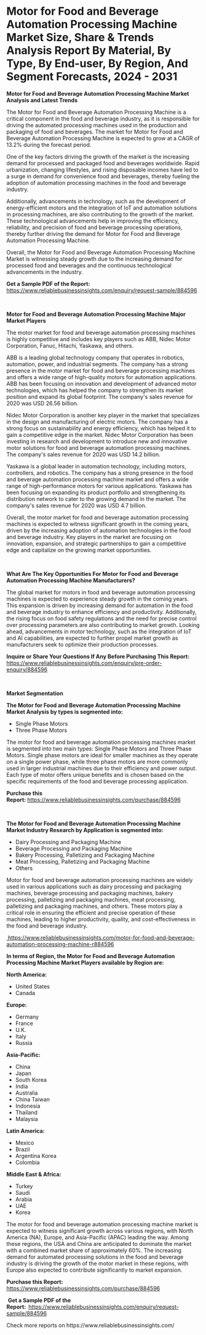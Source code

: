 <p><h1>Motor for Food and Beverage Automation Processing Machine Market Size, Share & Trends Analysis Report By Material, By Type, By End-user, By Region, And Segment Forecasts, 2024 - 2031</h1></p><p><strong>Motor for Food and Beverage Automation Processing Machine Market Analysis and Latest Trends</strong></p>
<p><p>The Motor for Food and Beverage Automation Processing Machine is a critical component in the food and beverage industry, as it is responsible for driving the automated processing machines used in the production and packaging of food and beverages. The market for Motor for Food and Beverage Automation Processing Machine is expected to grow at a CAGR of 13.2% during the forecast period. </p><p>One of the key factors driving the growth of the market is the increasing demand for processed and packaged food and beverages worldwide. Rapid urbanization, changing lifestyles, and rising disposable incomes have led to a surge in demand for convenience food and beverages, thereby fueling the adoption of automation processing machines in the food and beverage industry. </p><p>Additionally, advancements in technology, such as the development of energy-efficient motors and the integration of IoT and automation solutions in processing machines, are also contributing to the growth of the market. These technological advancements help in improving the efficiency, reliability, and precision of food and beverage processing operations, thereby further driving the demand for Motor for Food and Beverage Automation Processing Machine.</p><p>Overall, the Motor for Food and Beverage Automation Processing Machine Market is witnessing steady growth due to the increasing demand for processed food and beverages and the continuous technological advancements in the industry.</p></p>
<p><strong>Get a Sample PDF of the Report:&nbsp;</strong> <a href="https://www.reliablebusinessinsights.com/enquiry/request-sample/884596">https://www.reliablebusinessinsights.com/enquiry/request-sample/884596</a></p>
<p>&nbsp;</p>
<p><strong>Motor for Food and Beverage Automation Processing Machine Major Market Players</strong></p>
<p><p>The motor market for food and beverage automation processing machines is highly competitive and includes key players such as ABB, Nidec Motor Corporation, Fanuc, Hitachi, Yaskawa, and others.</p><p>ABB is a leading global technology company that operates in robotics, automation, power, and industrial segments. The company has a strong presence in the motor market for food and beverage processing machines and offers a wide range of high-quality motors for automation applications. ABB has been focusing on innovation and development of advanced motor technologies, which has helped the company to strengthen its market position and expand its global footprint. The company's sales revenue for 2020 was USD 26.56 billion.</p><p>Nidec Motor Corporation is another key player in the market that specializes in the design and manufacturing of electric motors. The company has a strong focus on sustainability and energy efficiency, which has helped it to gain a competitive edge in the market. Nidec Motor Corporation has been investing in research and development to introduce new and innovative motor solutions for food and beverage automation processing machines. The company's sales revenue for 2020 was USD 14.2 billion.</p><p>Yaskawa is a global leader in automation technology, including motors, controllers, and robotics. The company has a strong presence in the food and beverage automation processing machine market and offers a wide range of high-performance motors for various applications. Yaskawa has been focusing on expanding its product portfolio and strengthening its distribution network to cater to the growing demand in the market. The company's sales revenue for 2020 was USD 4.7 billion.</p><p>Overall, the motor market for food and beverage automation processing machines is expected to witness significant growth in the coming years, driven by the increasing adoption of automation technologies in the food and beverage industry. Key players in the market are focusing on innovation, expansion, and strategic partnerships to gain a competitive edge and capitalize on the growing market opportunities.</p></p>
<p>&nbsp;</p>
<p><strong>What Are The Key Opportunities For Motor for Food and Beverage Automation Processing Machine Manufacturers?</strong></p>
<p><p>The global market for motors in food and beverage automation processing machines is expected to experience steady growth in the coming years. This expansion is driven by increasing demand for automation in the food and beverage industry to enhance efficiency and productivity. Additionally, the rising focus on food safety regulations and the need for precise control over processing parameters are also contributing to market growth. Looking ahead, advancements in motor technology, such as the integration of IoT and AI capabilities, are expected to further propel market growth as manufacturers seek to optimize their production processes.</p></p>
<p><strong>Inquire or Share Your Questions If Any Before Purchasing This Report:</strong> <a href="https://www.reliablebusinessinsights.com/enquiry/pre-order-enquiry/884596">https://www.reliablebusinessinsights.com/enquiry/pre-order-enquiry/884596</a></p>
<p>&nbsp;</p>
<p><strong>Market Segmentation</strong></p>
<p><strong>The Motor for Food and Beverage Automation Processing Machine Market Analysis by types is segmented into:</strong></p>
<p><ul><li>Single Phase Motors</li><li>Three Phase Motors</li></ul></p>
<p><p>The motor for food and beverage automation processing machines market is segmented into two main types: Single Phase Motors and Three Phase Motors. Single phase motors are ideal for smaller machines as they operate on a single power phase, while three phase motors are more commonly used in larger industrial machines due to their efficiency and power output. Each type of motor offers unique benefits and is chosen based on the specific requirements of the food and beverage processing application.</p></p>
<p><strong>Purchase this Report:&nbsp;</strong><a href="https://www.reliablebusinessinsights.com/purchase/884596">https://www.reliablebusinessinsights.com/purchase/884596</a></p>
<p>&nbsp;</p>
<p><strong>The Motor for Food and Beverage Automation Processing Machine Market Industry Research by Application is segmented into:</strong></p>
<p><ul><li>Dairy Processing and Packaging Machine</li><li>Beverage Processing and Packaging Machine</li><li>Bakery Processing, Palletizing and Packaging Machine</li><li>Meat Processing, Palletizing and Packaging Machine</li><li>Others</li></ul></p>
<p><p>Motor for food and beverage automation processing machines are widely used in various applications such as dairy processing and packaging machines, beverage processing and packaging machines, bakery processing, palletizing and packaging machines, meat processing, palletizing and packaging machines, and others. These motors play a critical role in ensuring the efficient and precise operation of these machines, leading to higher productivity, quality, and cost-effectiveness in the food and beverage industry.</p></p>
<p><a href="https://www.reliablebusinessinsights.com/motor-for-food-and-beverage-automation-processing-machine-r884596">&nbsp;https://www.reliablebusinessinsights.com/motor-for-food-and-beverage-automation-processing-machine-r884596</a></p>
<p><strong>In terms of Region, the Motor for Food and Beverage Automation Processing Machine Market Players available by Region are:</strong></p>
<p>
    <p> <strong> North America: </strong>
        <ul>
            <li>United States</li>
            <li>Canada</li>
        </ul>
        </p> 
    <p> <strong> Europe: </strong>
        <ul>
            <li>Germany</li>
            <li>France</li>
            <li>U.K.</li>
            <li>Italy</li>
            <li>Russia</li>
        </ul>
        </p> 
    <p> <strong> Asia-Pacific: </strong>
        <ul>
            <li>China</li>
            <li>Japan</li>
            <li>South Korea</li>
            <li>India</li>
            <li>Australia</li>
            <li>China Taiwan</li>
            <li>Indonesia</li>
            <li>Thailand</li>
            <li>Malaysia</li>
        </ul>
        </p> 
    <p> <strong> Latin America: </strong>
        <ul>
            <li>Mexico</li>
            <li>Brazil</li>
            <li>Argentina Korea</li>
            <li>Colombia</li>
        </ul>
        </p> 
    <p> <strong> Middle East & Africa: </strong>
        <ul>
            <li>Turkey</li>
            <li>Saudi</li>
            <li>Arabia</li>
            <li>UAE</li>
            <li>Korea</li>
        </ul>
    </p>
    </p>
<p><p>The motor for food and beverage automation processing machine market is expected to witness significant growth across various regions, with North America (NA), Europe, and Asia-Pacific (APAC) leading the way. Among these regions, the USA and China are anticipated to dominate the market with a combined market share of approximately 60%. The increasing demand for automated processing solutions in the food and beverage industry is driving the growth of the motor market in these regions, with Europe also expected to contribute significantly to market expansion.</p></p>
<p><strong>Purchase this Report: </strong><a href="https://www.reliablebusinessinsights.com/purchase/884596">https://www.reliablebusinessinsights.com/purchase/884596</a></p>
<p>&nbsp;<strong>Get a Sample PDF of the Report:&nbsp;&nbsp;</strong><a href="https://www.reliablebusinessinsights.com/enquiry/request-sample/884596">https://www.reliablebusinessinsights.com/enquiry/request-sample/884596</a></p>
<p><strong></strong></p>
<p>Check more reports on https://www.reliablebusinessinsights.com/</p>
